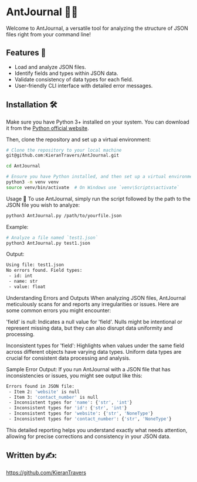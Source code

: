 # AntJournal 🐜📓

Welcome to AntJournal, a versatile tool for analyzing the structure of JSON files right from your command line!

## Features 🚀

- Load and analyze JSON files.
- Identify fields and types within JSON data.
- Validate consistency of data types for each field.
- User-friendly CLI interface with detailed error messages.

## Installation 🛠️

Make sure you have Python 3+ installed on your system. You can download it from the [Python official website](https://www.python.org/).

Then, clone the repository and set up a virtual environment:

```bash
# Clone the repository to your local machine
git@github.com:KieranTravers/AntJournal.git

cd AntJournal

# Ensure you have Python installed, and then set up a virtual environment
python3 -m venv venv
source venv/bin/activate  # On Windows use `venv\Scripts\activate`

```
Usage 📖
To use AntJournal, simply run the script followed by the path to the JSON file you wish to analyze:

```bash
python3 AntJournal.py /path/to/yourfile.json
```

Example:

```bash
# Analyze a file named `test1.json`
python3 AntJournal.py test1.json
```

Output:

```bash
Using file: test1.json
No errors found. Field types:
 - id: int
 - name: str
 - value: float
```

Understanding Errors and Outputs
When analyzing JSON files, AntJournal meticulously scans for and reports any irregularities or issues. Here are some common errors you might encounter:

'field' is null: Indicates a null value for 'field'. Nulls might be intentional or represent missing data, but they can also disrupt data uniformity and processing.

Inconsistent types for 'field': Highlights when values under the same field across different objects have varying data types. Uniform data types are crucial for consistent data processing and analysis.

Sample Error Output:
If you run AntJournal with a JSON file that has inconsistencies or issues, you might see output like this:

```bash
Errors found in JSON file:
 - Item 2: 'website' is null
 - Item 3: 'contact_number' is null
 - Inconsistent types for 'name': {'str', 'int'}
 - Inconsistent types for 'id': {'str', 'int'}
 - Inconsistent types for 'website': {'str', 'NoneType'}
 - Inconsistent types for 'contact_number': {'str', 'NoneType'}
```

This detailed reporting helps you understand exactly what needs attention, allowing for precise corrections and consistency in your JSON data.

## Written by✍️:
https://github.com/KieranTravers